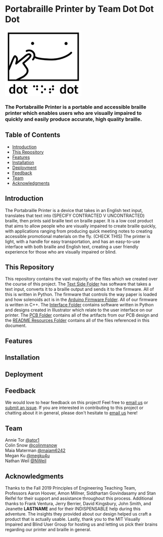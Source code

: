 # Portabraille Printer by Team Dot Dot Dot

<img src="https://github.com/maiam6242/braille-printer/blob/master/README%20Resources/smileLogo2.JPG" alt="Team dot dot dot logo" width="250"/>

### The Portabraille Printer is a portable and accessible braille printer which enables users who are visually impaired to quickly and easily produce accurate, high quality braille.

## Table of Contents
- [Introduction](#Introduction "Introduction")
- [This Repository](#This-Repository "This Repository") 
- [Features](#Features "Features") 
- [Installation](#Installation "Installation")  
- [Deployment](#Deployment "Deployment")
- [Feedback](#Feedback "Feedback") 
- [Team](#Team "Team")  
- [Acknowledgments](#Acknowledgments "Acknowledgments") 

## Introduction
The Portabraille Printer is a device that takes in an English text input, translates that text into (SPECIFY CONTRACTED V UNCONTRACTED) braille, then prints said braille text on braille paper. It is a low cost product that aims to allow people who are visually impaired to create braille quickly, with applications ranging from producing quick meeting notes to creating accessible promotional materials on the fly. (CHECK THIS) The printer is light, with a handle for easy transportation, and has an easy-to-use interface with both braille and English text, creating a user friendly experience for those who are visually impaired or blind.

## This Repository
This repository contains the vast majority of the files which we created over the course of this project. The [Text Side Folder](https://github.com/maiam6242/braille-printer/tree/master/Text%20Side "Text Side Folder") has software that takes a text input, converts it to a braille output and sends it to the firmware. All of this is written in Python. The firmware that controls the way paper is loaded and how solenoids act is in the [Arduino Firmware Folder](https://github.com/maiam6242/braille-printer/tree/master/ArduinoFirmware "Arduino Firmware Folder"). All of our firmware is written in C++. The [Interface Folder](https://github.com/maiam6242/braille-printer/tree/master/Interface "Interface Folder") contains software written in Python and designs created in Illustrator which relate to the user interface on our printer. The [PCB Folder](https://github.com/maiam6242/braille-printer/tree/master/PCB "PCB Folder") contains all of the artifacts from our PCB design and the [README Resources Folder](https://github.com/maiam6242/braille-printer/tree/master/README%20Resources "README Resources Folder") contains all of the files referenced in this document.

## Features 


## Installation

## Deployment

## Feedback
We would love to hear feedback on this project! Feel free to [email us](mailto:mmaterman@olin.edu "mmaterman@olin.edu") or [submit an issue](https://github.com/maiam6242/braille-printer/issues/new "New Issue Request"). If you are interested in contributing to this project or chatting about it in general, please don't hesitate to [email us](mailto:mmaterman@olin.edu "mmaterman@olin.edu") here!

## Team
Annie Tor [@ator1](https://github.com/ator1 "Annie's GitHub")   
Colin Snow [@colinmsnow](https://github.com/colinmsnow "Colin's GitHub")  
Maia Materman [@maiam6242](https://github.com/maiam6242 "Maia's GitHub")  
Megan Ku [@megku4u](https://github.com/megku4u "Megan's GitHub")  
Nathan Weil [@NWeil](https://github.com/NWeil "Nathan's GitHub")  

## Acknowledgments
Thanks to the Fall 2019 Principles of Engineering Teaching Team, Professors Aaron Hoover, Amon Millner, Siddhartan Govindasamy and Stan Reifel for their support and assistance throughout this process. Additional thanks to Frank Ventura, Jerry Berrier, David Kingsbury, John Smith, and Jeanette **LASTNAME** and for their INDISPENSABLE help during this adventure. The insights they provided about our design helped us craft a product that is actually usable. Lastly, thank you to the MIT Visually Impaired and Blind User Group for hosting us and letting us pick their brains regarding our printer and braille in general.
